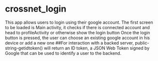 # crossnet_login

This app allows users to login using their google account.
The first screen to be loaded is Main activity, it checks if there is connected account and head to profileActivity or otherwise show the login button
Once the login button is pressed, the user can choose an existing google account in his device or add a new one
##For interaction with a backed server,
 public-string-getidtoken() will return an ID token, a JSON Web Token signed by Google that can be used to identify a user to the backend.
